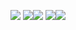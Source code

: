 ![](https://github-profile-summary-cards.vercel.app/api/cards/profile-details?username=chiefbaki&theme=zenburn)
![](https://github-profile-summary-cards.vercel.app/api/cards/most-commit-language?username=chiefbaki&theme=tokyonight)![](https://github-profile-summary-cards.vercel.app/api/cards/repos-per-language?username=chiefbaki&theme=tokyonight)
![](https://github-profile-summary-cards.vercel.app/api/cards/stats?username=chiefbaki&theme=tokyonight)![](https://github-profile-summary-cards.vercel.app/api/cards/productive-time?username=chiefbaki&theme=tokyonight)
